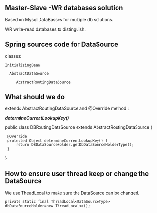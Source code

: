 
## Master-Slave -WR databases solution

Based on Mysql DataBasses for multiple db solutions.

WR write-read databases to distinguish.

## Spring sources code for DataSource

 classes:
 
    
    InitializingBean 
    
      AbstractDataSource
     
         AbstractRoutingDataSource
 
 
## What should we do
 
 extends AbstractRoutingDataSource and @Override method :
 
 **_determineCurrentLookupKey()_**
 
 
 public class DBRoutingDataSource extends AbstractRoutingDataSource {
 
     @Override
     protected Object determineCurrentLookupKey() {
         return DBDataSourceHolder.getDbDataSourceHolderType();
     }
 }
 
 
## How to ensure user thread keep or change the DataSource

We use TheadLocal to make sure the DataSource can be changed.

`private static final ThreadLocal<DataSourceType> dbDataSourceHolder=new ThreadLocal<>();`


 
 